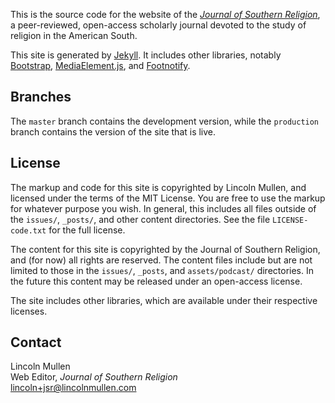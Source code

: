 This is the source code for the website of the [*Journal of Southern
Religion*](http://jsr.fsu.edu), a peer-reviewed, open-access scholarly
journal devoted to the study of religion in the American South.

This site is generated by [Jekyll](http://jekyllrb.com). It includes
other libraries, notably
[Bootstrap](http://twitter.github.com/bootstrap/), [MediaElement.js](http://mediaelementjs.com/), and
[Footnotify](http://openideas.ideon.co/2011/footnotify-0-6-5-released).

## Branches

The `master` branch contains the development version, while the
`production` branch contains the version of the site that is live.

## License

The markup and code for this site is copyrighted by Lincoln Mullen, and licensed
under the terms of the MIT License. You are free to use the markup for
whatever purpose you wish. In general, this includes all files outside
of the `issues/`, `_posts/`, and other content directories. See the file
`LICENSE-code.txt` for the full license.

The content for this site is copyrighted by the Journal of Southern
Religion, and (for now) all rights are reserved. The content files
include but are not limited to those in the `issues/`, `_posts`, and
`assets/podcast/` directories. In the future this content may be
released under an open-access license.

The site includes other libraries, which are available under their
respective licenses.

## Contact

Lincoln Mullen  
Web Editor, *Journal of Southern Religion*  
[lincoln+jsr@lincolnmullen.com](mailto:lincoln+jsr@lincolnmullen.com)
